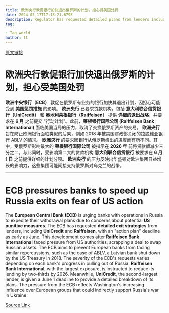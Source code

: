 ```yaml
---
title: 欧洲央行敦促银行加快退出俄罗斯的计划，担心受美国处罚
date: 2024-05-17T17:18:21.679Z
description: Regulator has requested detailed plans from lenders including Italy’s UniCredit and Austria’s Raiffeisen
tag: 

- Tag world
author: ft
---
```


[原文链接](https://ft.com/content/77653edb-2951-4ee2-8953-60de359c2002)

# **欧洲央行**敦促银行加快退出俄罗斯的计划，担心受美国处罚

**欧洲中央银行（ECB）** 敦促在俄罗斯有业务的银行加快其退出计划，因担心可能受到 **美国惩罚措施** 的影响。 **欧洲央行** 已要求贷款机构，包括 **意大利联合信贷银行（UniCredit）** 和 **奥地利莱根银行（Raiffeisen）** 提供 **详细的退出战略**，并要求在 **6 月** 之前提交 "行动计划"。此前，**莱根银行国际公司 (Raiffeisen Bank International)** 面临美国当局的压力，取消了交换俄罗斯资产的交易。 **欧洲央行** 旨在防止欧洲银行面临类似的后果，例如 2018 年被美国财政部关闭的拉脱维亚银行 ABLV 的情况。 **欧洲央行** 的要求因银行从俄罗斯撤出的进度而有所不同。其中，受俄罗斯影响最大的 **莱根银行国际公司** 被指示在 **2026 年** 前将贷款额减少三分之二。与此同时，受影响第二大的贷款机构 **意大利联合信贷银行** 被要求在 **6 月 1 日** 之前提供详细的计划分项。 **欧洲央行** 的压力反映出华盛顿对欧洲集团日益增长的影响力，这些集团可能间接支持俄罗斯对乌克兰的战争。

---

# ECB pressures banks to speed up Russia exits on fear of US action

The **European Central Bank** **(ECB)** is urging banks with operations in Russia to expedite their withdrawal plans due to concerns about potential **US punitive measures**. The ECB has requested **detailed exit strategies** from lenders, including **UniCredit** and **Raiffeisen**, with an "action plan" deadline as early as June. This development comes after **Raiffeisen Bank International** faced pressure from US authorities, scrapping a deal to swap Russian assets. The ECB aims to prevent European banks from facing similar repercussions, such as the case of ABLV, a Latvian bank shut down by the US Treasury in 2018. The severity of the ECB's requests varies depending on each bank's progress in pulling out of Russia. **Raiffeisen Bank International**, with the largest exposure, is instructed to reduce its lending by two-thirds by 2026. Meanwhile, **UniCredit**, the second-largest lender, is given a June 1 deadline to provide a detailed breakdown of its plans. The pressure from the ECB reflects Washington's increasing influence over European groups that could indirectly support Russia's war in Ukraine.

[Source Link](https://ft.com/content/77653edb-2951-4ee2-8953-60de359c2002)

